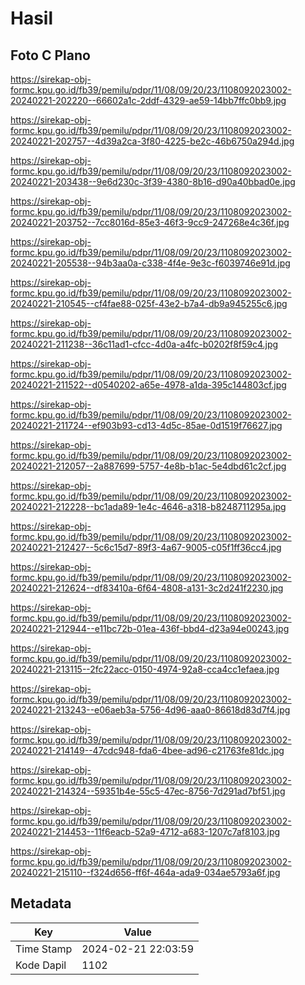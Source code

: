 # Hasil

## Foto C Plano

https://sirekap-obj-formc.kpu.go.id/fb39/pemilu/pdpr/11/08/09/20/23/1108092023002-20240221-202220--66602a1c-2ddf-4329-ae59-14bb7ffc0bb9.jpg

https://sirekap-obj-formc.kpu.go.id/fb39/pemilu/pdpr/11/08/09/20/23/1108092023002-20240221-202757--4d39a2ca-3f80-4225-be2c-46b6750a294d.jpg

https://sirekap-obj-formc.kpu.go.id/fb39/pemilu/pdpr/11/08/09/20/23/1108092023002-20240221-203438--9e6d230c-3f39-4380-8b16-d90a40bbad0e.jpg

https://sirekap-obj-formc.kpu.go.id/fb39/pemilu/pdpr/11/08/09/20/23/1108092023002-20240221-203752--7cc8016d-85e3-46f3-9cc9-247268e4c36f.jpg

https://sirekap-obj-formc.kpu.go.id/fb39/pemilu/pdpr/11/08/09/20/23/1108092023002-20240221-205538--94b3aa0a-c338-4f4e-9e3c-f6039746e91d.jpg

https://sirekap-obj-formc.kpu.go.id/fb39/pemilu/pdpr/11/08/09/20/23/1108092023002-20240221-210545--cf4fae88-025f-43e2-b7a4-db9a945255c6.jpg

https://sirekap-obj-formc.kpu.go.id/fb39/pemilu/pdpr/11/08/09/20/23/1108092023002-20240221-211238--36c11ad1-cfcc-4d0a-a4fc-b0202f8f59c4.jpg

https://sirekap-obj-formc.kpu.go.id/fb39/pemilu/pdpr/11/08/09/20/23/1108092023002-20240221-211522--d0540202-a65e-4978-a1da-395c144803cf.jpg

https://sirekap-obj-formc.kpu.go.id/fb39/pemilu/pdpr/11/08/09/20/23/1108092023002-20240221-211724--ef903b93-cd13-4d5c-85ae-0d1519f76627.jpg

https://sirekap-obj-formc.kpu.go.id/fb39/pemilu/pdpr/11/08/09/20/23/1108092023002-20240221-212057--2a887699-5757-4e8b-b1ac-5e4dbd61c2cf.jpg

https://sirekap-obj-formc.kpu.go.id/fb39/pemilu/pdpr/11/08/09/20/23/1108092023002-20240221-212228--bc1ada89-1e4c-4646-a318-b8248711295a.jpg

https://sirekap-obj-formc.kpu.go.id/fb39/pemilu/pdpr/11/08/09/20/23/1108092023002-20240221-212427--5c6c15d7-89f3-4a67-9005-c05f1ff36cc4.jpg

https://sirekap-obj-formc.kpu.go.id/fb39/pemilu/pdpr/11/08/09/20/23/1108092023002-20240221-212624--df83410a-6f64-4808-a131-3c2d241f2230.jpg

https://sirekap-obj-formc.kpu.go.id/fb39/pemilu/pdpr/11/08/09/20/23/1108092023002-20240221-212944--e11bc72b-01ea-436f-bbd4-d23a94e00243.jpg

https://sirekap-obj-formc.kpu.go.id/fb39/pemilu/pdpr/11/08/09/20/23/1108092023002-20240221-213115--2fc22acc-0150-4974-92a8-cca4cc1efaea.jpg

https://sirekap-obj-formc.kpu.go.id/fb39/pemilu/pdpr/11/08/09/20/23/1108092023002-20240221-213243--e06aeb3a-5756-4d96-aaa0-86618d83d7f4.jpg

https://sirekap-obj-formc.kpu.go.id/fb39/pemilu/pdpr/11/08/09/20/23/1108092023002-20240221-214149--47cdc948-fda6-4bee-ad96-c21763fe81dc.jpg

https://sirekap-obj-formc.kpu.go.id/fb39/pemilu/pdpr/11/08/09/20/23/1108092023002-20240221-214324--59351b4e-55c5-47ec-8756-7d291ad7bf51.jpg

https://sirekap-obj-formc.kpu.go.id/fb39/pemilu/pdpr/11/08/09/20/23/1108092023002-20240221-214453--11f6eacb-52a9-4712-a683-1207c7af8103.jpg

https://sirekap-obj-formc.kpu.go.id/fb39/pemilu/pdpr/11/08/09/20/23/1108092023002-20240221-215110--f324d656-ff6f-464a-ada9-034ae5793a6f.jpg


## Metadata

| Key        | Value               |
| ---------- | ------------------- |
| Time Stamp | 2024-02-21 22:03:59 |
| Kode Dapil | 1102                |



